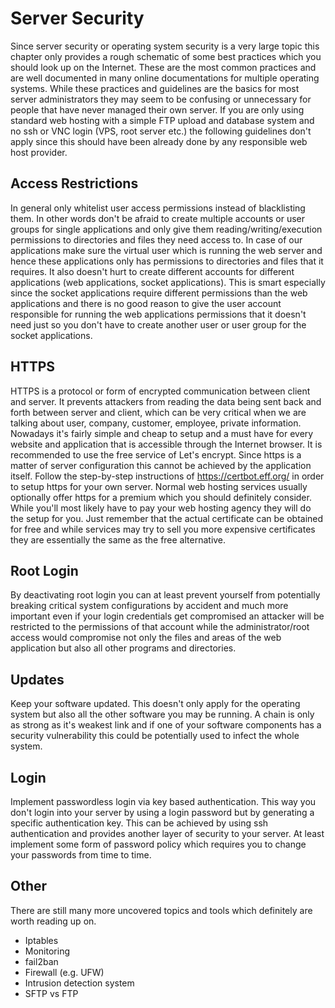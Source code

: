 # Server Security

Since server security or operating system security is a very large topic this chapter only provides a rough schematic of some best practices which you should look up on the Internet. These are the most common practices and are well documented in many online documentations for multiple operating systems. While these practices and guidelines are the basics for most server administrators they may seem to be confusing or unnecessary for people that have never managed their own server. If you are only using standard web hosting with a simple FTP upload and database system and no ssh or VNC login (VPS, root server etc.) the following guidelines don't apply since this should have been already done by any responsible web host provider.

## Access Restrictions

In general only whitelist user access permissions instead of blacklisting them. In other words don't be afraid to create multiple accounts or user groups for single applications and only give them reading/writing/execution permissions to directories and files they need access to. In case of our applications make sure the virtual user which is running the web server and hence these applications only has permissions to directories and files that it requires. It also doesn't hurt to create different accounts for different applications (web applications, socket applications). This is smart especially since the socket applications require different permissions than the web applications and there is no good reason to give the user account responsible for running the web applications permissions that it doesn't need just so you don't have to create another user or user group for the socket applications.

## HTTPS

HTTPS is a protocol or form of encrypted communication between client and server. It prevents attackers from reading the data being sent back and forth between server and client, which can be very critical when we are talking about user, company, customer, employee, private information. Nowadays it's fairly simple and cheap to setup and a must have for every website and application that is accessible through the Internet browser. It is recommended to use the free service of Let's encrypt. Since https is a matter of server configuration this cannot be achieved by the application itself. Follow the step-by-step instructions of https://certbot.eff.org/ in order to setup https for your own server. Normal web hosting services usually optionally offer https for a premium which you should definitely consider. While you'll most likely have to pay your web hosting agency they will do the setup for you. Just remember that the actual certificate can be obtained for free and while services may try to sell you more expensive certificates they are essentially the same as the free alternative.

## Root Login

By deactivating root login you can at least prevent yourself from potentially breaking critical system configurations by accident and much more important even if your login credentials get compromised an attacker will be restricted to the permissions of that account while the administrator/root access would compromise not only the files and areas of the web application but also all other programs and directories.

## Updates

Keep your software updated. This doesn't only apply for the operating system but also all the other software you may be running. A chain is only as strong as it's weakest link and if one of your software components has a security vulnerability this could be potentially used to infect the whole system.

## Login

Implement passwordless login via key based authentication. This way you don't login into your server by using a login password but by generating a specific authentication key. This can be achieved by using ssh authentication and provides another layer of security to your server. At least implement some form of password policy which requires you to change your passwords from time to time.

## Other

There are still many more uncovered topics and tools which definitely are worth reading up on.

* Iptables
* Monitoring
* fail2ban
* Firewall (e.g. UFW)
* Intrusion detection system
* SFTP vs FTP
